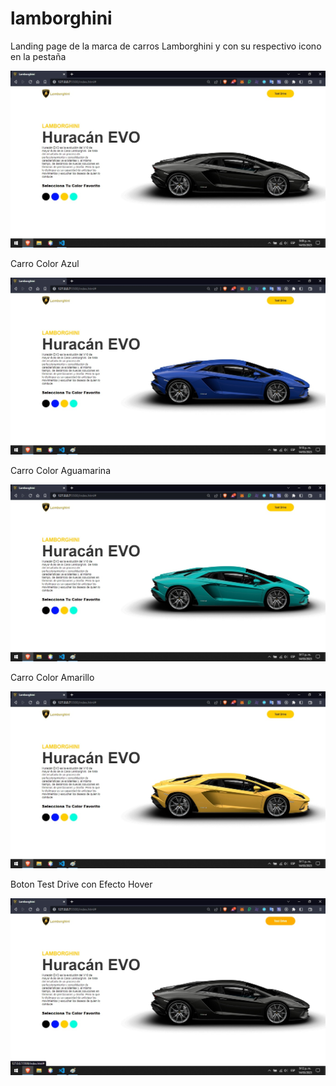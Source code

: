 # lamborghini
Landing page de la marca de carros Lamborghini y con su respectivo icono en la pestaña

![](https://github.com/GAMG-94/lamborghini/blob/main/img/black.jpg)

Carro Color Azul

![](https://github.com/GAMG-94/lamborghini/blob/main/img/blue.jpg)

Carro Color Aguamarina

![](https://github.com/GAMG-94/lamborghini/blob/main/img/seegreen.jpg)

Carro Color Amarillo

![](https://github.com/GAMG-94/lamborghini/blob/main/img/yellow.jpg)

Boton Test Drive con Efecto Hover

![](https://github.com/GAMG-94/lamborghini/blob/main/img/td.jpg)
